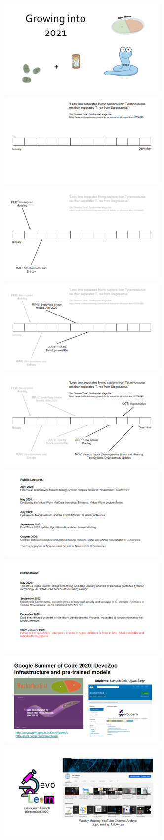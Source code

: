 <p>
  <center>
<IMG SRC="Slide1.png">
  </center>
</p>
<p>
  <center>
<IMG SRC="Slide2.png">
  </center>
</p>
<p>
  <center>
<IMG SRC="Slide3.png">
  </center>
</p>
<p>
  <center>
<IMG SRC="Slide4.png">
  </center>
</p>
<p>
  <center>
<IMG SRC="Slide5.png">
   </center>
</p>
<p>
  <center>
<IMG SRC="Slide6.png">
  </center>
</p>
<p>
  <center>
<IMG SRC="Slide7.png">
  </center>
</p>
<p>
  <center>
<IMG SRC="Slide8.png">
  </center>
</p>
<p>
  <center>
<IMG SRC="Slide9.png">
  </center>
</p>
